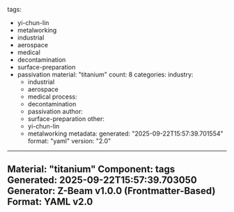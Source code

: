 tags:
  - yi-chun-lin
  - metalworking
  - industrial
  - aerospace
  - medical
  - decontamination
  - surface-preparation
  - passivation
material: "titanium"
count: 8
categories:
  industry:
    - industrial
    - aerospace
    - medical
  process:
    - decontamination
    - passivation
  author:
    - surface-preparation
  other:
    - yi-chun-lin
    - metalworking
metadata:
  generated: "2025-09-22T15:57:39.701554"
  format: "yaml"
  version: "2.0"

---
Material: "titanium"
Component: tags
Generated: 2025-09-22T15:57:39.703050
Generator: Z-Beam v1.0.0 (Frontmatter-Based)
Format: YAML v2.0
---